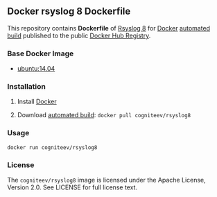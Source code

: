 ## Docker rsyslog 8 Dockerfile

This repository contains **Dockerfile** of [Rsyslog 8](http://www.rsyslog.com/) for [Docker](https://www.docker.com/) [automated build](https://registry.hub.docker.com/u/cogniteev/rsyslog8/) published to the public [Docker Hub Registry](https://registry.hub.docker.com/).

### Base Docker Image

* [ubuntu:14.04](https://registry.hub.docker.com/_/ubuntu/)

### Installation

1. Install [Docker](https://www.docker.com/)

2. Download [automated build](https://registry.hub.docker.com/u/cogniteev/rsyslog8/): `docker pull cogniteev/rsyslog8`

### Usage

    docker run cogniteev/rsyslog8

### License

The `cogniteev/rsyslog8` image is licensed under the Apache License, Version 2.0. See LICENSE for full license text.
